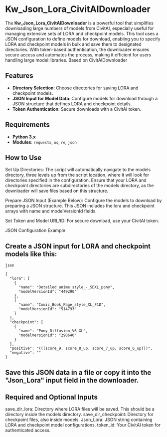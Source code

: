 # Kw_Json_Lora_CivitAIDownloader

The **Kw_Json_Lora_CivitAIDownloader** is a powerful tool that simplifies downloading large numbers of models from CivitAI, especially useful for managing extensive sets of LORA and checkpoint models. This tool uses a JSON configuration to define models for download, enabling you to specify LORA and checkpoint models in bulk and save them to designated directories. With token-based authentication, the downloader ensures secure access and automates the process, making it efficient for users handling large model libraries. Based on CivitAIDownloader 

## Features
- **Directory Selection**: Choose directories for saving LORA and checkpoint models.
- **JSON Input for Model Data**: Configure models for download through a JSON structure that defines LORA and checkpoint details.
- **Token Authentication**: Secure downloads with a CivitAI token.

## Requirements
- **Python 3.x**
- **Modules**: `requests`, `os`, `re`, `json`

## How to Use

Set Up Directories: The script will automatically navigate to the models directory, three levels up from the script location, where it will look for directories specified in the configuration.
	Ensure that your LORA and checkpoint directories are subdirectories of the models directory, as the downloader will save files based on this structure.

Prepare JSON Input (Example Below): Configure the models to download by preparing a JSON structure. This JSON includes the lora and checkpoint arrays with name and modelVersionId fields.

Set Token and Model URL/ID: For secure download, use your CivitAI token.

JSON Configuration Example

## Create a JSON input for LORA and checkpoint models like this:

	json

	{
	  "lora": [
		{
		  "name": "Detailed_anime_style_-_SDXL_pony",
		  "modelVersionId": "449290"
		},
		{
		  "name": "Comic_Book_Page_style_XL_F1D",
		  "modelVersionId": "514793"
		}
	  ],
	  "checkpoint": [
		{
		  "name": "Pony_Diffusion_V6_XL",
		  "modelVersionId": "290640"
		}
	  ],
	  "positive": "(((score_9, score_8_up, score_7_up, score_6_up)))",
	  "negative": ""
	}

## Save this JSON data in a file or copy it into the "Json_Lora" input field in the downloader.

## Required and Optional Inputs

save_dir_lora: Directory where LORA files will be saved. This should be a directory inside the models directory.
save_dir_checkpoint: Directory for checkpoint files, also inside models.
Json_Lora: JSON string containing LORA and checkpoint model configurations.
token_id: Your CivitAI token for authenticated access.
